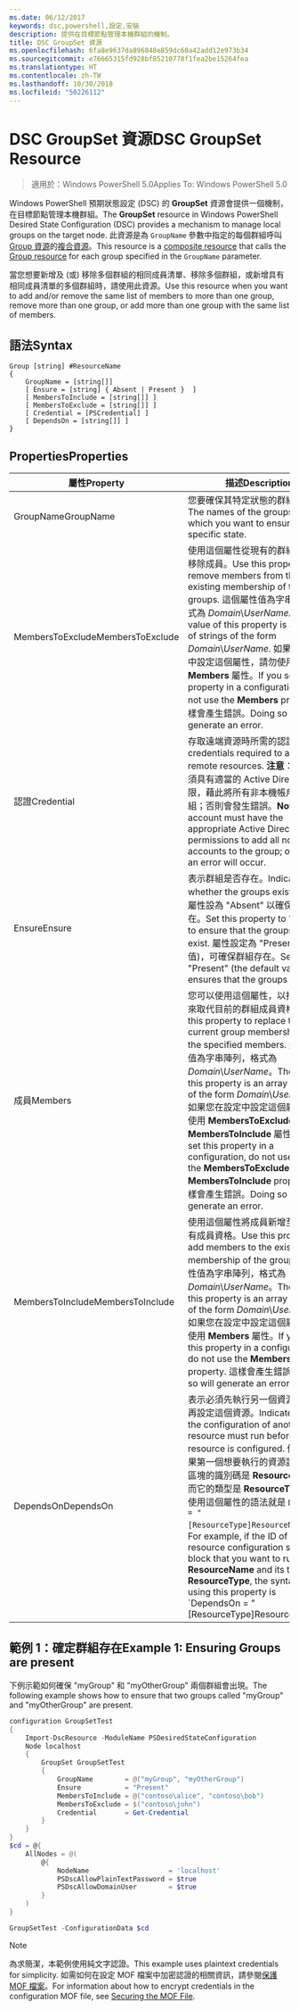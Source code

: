 ```yaml
---
ms.date: 06/12/2017
keywords: dsc,powershell,設定,安裝
description: 提供在目標節點管理本機群組的機制。
title: DSC GroupSet 資源
ms.openlocfilehash: 6fa8e9637da896848e859dc60a42add12e973b34
ms.sourcegitcommit: e76665315fd928bf85210778f1fea2be15264fea
ms.translationtype: HT
ms.contentlocale: zh-TW
ms.lasthandoff: 10/30/2018
ms.locfileid: "50226112"
---
```

# <a name="dsc-groupset-resource"></a><span data-ttu-id="c0fa8-104">DSC GroupSet 資源</span><span class="sxs-lookup"><span data-stu-id="c0fa8-104">DSC GroupSet Resource</span></span>

> <span data-ttu-id="c0fa8-105">適用於：Windows PowerShell 5.0</span><span class="sxs-lookup"><span data-stu-id="c0fa8-105">Applies To: Windows PowerShell 5.0</span></span>

<span data-ttu-id="c0fa8-106">Windows PowerShell 預期狀態設定 (DSC) 的 **GroupSet** 資源會提供一個機制，在目標節點管理本機群組。</span><span class="sxs-lookup"><span data-stu-id="c0fa8-106">The **GroupSet** resource in Windows PowerShell Desired State Configuration (DSC) provides a mechanism to manage local groups on the target node.</span></span> <span data-ttu-id="c0fa8-107">此資源是為 `GroupName` 參數中指定的每個群組呼叫 [Group 資源](groupResource.md)的[複合資源](authoringResourceComposite.md)。</span><span class="sxs-lookup"><span data-stu-id="c0fa8-107">This resource is a [composite resource](authoringResourceComposite.md) that calls the [Group resource](groupResource.md) for each group specified in the `GroupName` parameter.</span></span>

<span data-ttu-id="c0fa8-108">當您想要新增及 (或) 移除多個群組的相同成員清單、移除多個群組，或新增具有相同成員清單的多個群組時，請使用此資源。</span><span class="sxs-lookup"><span data-stu-id="c0fa8-108">Use this resource when you want to add and/or remove the same list of members to more than one group, remove more than one group, or add more than one group with the same list of members.</span></span>

## <a name="syntax"></a><span data-ttu-id="c0fa8-109">語法</span><span class="sxs-lookup"><span data-stu-id="c0fa8-109">Syntax</span></span>

```
Group [string] #ResourceName
{
    GroupName = [string[]]
    [ Ensure = [string] { Absent | Present }  ]
    [ MembersToInclude = [string[]] ]
    [ MembersToExclude = [string[]] ]
    [ Credential = [PSCredential] ]
    [ DependsOn = [string[]] ]
}
```

## <a name="properties"></a><span data-ttu-id="c0fa8-110">Properties</span><span class="sxs-lookup"><span data-stu-id="c0fa8-110">Properties</span></span>

|  <span data-ttu-id="c0fa8-111">屬性</span><span class="sxs-lookup"><span data-stu-id="c0fa8-111">Property</span></span>  |  <span data-ttu-id="c0fa8-112">描述</span><span class="sxs-lookup"><span data-stu-id="c0fa8-112">Description</span></span>   |
|---|---|
| <span data-ttu-id="c0fa8-113">GroupName</span><span class="sxs-lookup"><span data-stu-id="c0fa8-113">GroupName</span></span>| <span data-ttu-id="c0fa8-114">您要確保其特定狀態的群組名稱。</span><span class="sxs-lookup"><span data-stu-id="c0fa8-114">The names of the groups for which you want to ensure a specific state.</span></span>|
| <span data-ttu-id="c0fa8-115">MembersToExclude</span><span class="sxs-lookup"><span data-stu-id="c0fa8-115">MembersToExclude</span></span>| <span data-ttu-id="c0fa8-116">使用這個屬性從現有的群組成員資格移除成員。</span><span class="sxs-lookup"><span data-stu-id="c0fa8-116">Use this property to remove members from the existing membership of the groups.</span></span> <span data-ttu-id="c0fa8-117">這個屬性值為字串陣列，格式為 *Domain*\\*UserName*。</span><span class="sxs-lookup"><span data-stu-id="c0fa8-117">The value of this property is an array of strings of the form *Domain*\\*UserName*.</span></span> <span data-ttu-id="c0fa8-118">如果您在設定中設定這個屬性，請勿使用 **Members** 屬性。</span><span class="sxs-lookup"><span data-stu-id="c0fa8-118">If you set this property in a configuration, do not use the **Members** property.</span></span> <span data-ttu-id="c0fa8-119">這樣會產生錯誤。</span><span class="sxs-lookup"><span data-stu-id="c0fa8-119">Doing so will generate an error.</span></span>|
| <span data-ttu-id="c0fa8-120">認證</span><span class="sxs-lookup"><span data-stu-id="c0fa8-120">Credential</span></span>| <span data-ttu-id="c0fa8-121">存取遠端資源時所需的認證。</span><span class="sxs-lookup"><span data-stu-id="c0fa8-121">The credentials required to access remote resources.</span></span> <span data-ttu-id="c0fa8-122">**注意**：此帳戶必須具有適當的 Active Directory 權限，藉此將所有非本機帳戶加入群組；否則會發生錯誤。</span><span class="sxs-lookup"><span data-stu-id="c0fa8-122">**Note**: This account must have the appropriate Active Directory permissions to add all non-local accounts to the group; otherwise, an error will occur.</span></span>
| <span data-ttu-id="c0fa8-123">Ensure</span><span class="sxs-lookup"><span data-stu-id="c0fa8-123">Ensure</span></span>| <span data-ttu-id="c0fa8-124">表示群組是否存在。</span><span class="sxs-lookup"><span data-stu-id="c0fa8-124">Indicates whether the groups exist.</span></span> <span data-ttu-id="c0fa8-125">請將此屬性設為 "Absent" 以確保群組不存在。</span><span class="sxs-lookup"><span data-stu-id="c0fa8-125">Set this property to "Absent" to ensure that the groups do not exist.</span></span> <span data-ttu-id="c0fa8-126">屬性設定為 "Present" (預設值)，可確保群組存在。</span><span class="sxs-lookup"><span data-stu-id="c0fa8-126">Setting it to "Present" (the default value) ensures that the groups exist.</span></span>|
| <span data-ttu-id="c0fa8-127">成員</span><span class="sxs-lookup"><span data-stu-id="c0fa8-127">Members</span></span>| <span data-ttu-id="c0fa8-128">您可以使用這個屬性，以指定的成員來取代目前的群組成員資格。</span><span class="sxs-lookup"><span data-stu-id="c0fa8-128">Use this property to replace the current group membership with the specified members.</span></span> <span data-ttu-id="c0fa8-129">這個屬性值為字串陣列，格式為 *Domain*\\*UserName*。</span><span class="sxs-lookup"><span data-stu-id="c0fa8-129">The value of this property is an array of strings of the form *Domain*\\*UserName*.</span></span> <span data-ttu-id="c0fa8-130">如果您在設定中設定這個屬性，請勿使用 **MembersToExclude** 或 **MembersToInclude** 屬性。</span><span class="sxs-lookup"><span data-stu-id="c0fa8-130">If you set this property in a configuration, do not use either the **MembersToExclude** or **MembersToInclude** property.</span></span> <span data-ttu-id="c0fa8-131">這樣會產生錯誤。</span><span class="sxs-lookup"><span data-stu-id="c0fa8-131">Doing so will generate an error.</span></span>|
| <span data-ttu-id="c0fa8-132">MembersToInclude</span><span class="sxs-lookup"><span data-stu-id="c0fa8-132">MembersToInclude</span></span>| <span data-ttu-id="c0fa8-133">使用這個屬性將成員新增至群組的現有成員資格。</span><span class="sxs-lookup"><span data-stu-id="c0fa8-133">Use this property to add members to the existing membership of the group.</span></span> <span data-ttu-id="c0fa8-134">這個屬性值為字串陣列，格式為 *Domain*\\*UserName*。</span><span class="sxs-lookup"><span data-stu-id="c0fa8-134">The value of this property is an array of strings of the form *Domain*\\*UserName*.</span></span> <span data-ttu-id="c0fa8-135">如果您在設定中設定這個屬性，請勿使用 **Members** 屬性。</span><span class="sxs-lookup"><span data-stu-id="c0fa8-135">If you set this property in a configuration, do not use the **Members** property.</span></span> <span data-ttu-id="c0fa8-136">這樣會產生錯誤。</span><span class="sxs-lookup"><span data-stu-id="c0fa8-136">Doing so will generate an error.</span></span>|
| <span data-ttu-id="c0fa8-137">DependsOn</span><span class="sxs-lookup"><span data-stu-id="c0fa8-137">DependsOn</span></span> | <span data-ttu-id="c0fa8-138">表示必須先執行另一個資源的設定，再設定這個資源。</span><span class="sxs-lookup"><span data-stu-id="c0fa8-138">Indicates that the configuration of another resource must run before this resource is configured.</span></span> <span data-ttu-id="c0fa8-139">例如，如果第一個想要執行的資源設定指令碼區塊的識別碼是 __ResourceName__，而它的類型是 __ResourceType__，則使用這個屬性的語法就是 `DependsOn = "[ResourceType]ResourceName"`。</span><span class="sxs-lookup"><span data-stu-id="c0fa8-139">For example, if the ID of the resource configuration script block that you want to run first is __ResourceName__ and its type is __ResourceType__, the syntax for using this property is \`DependsOn = "[ResourceType]ResourceName"\`\`.</span></span>|

## <a name="example-1-ensuring-groups-are-present"></a><span data-ttu-id="c0fa8-140">範例 1：確定群組存在</span><span class="sxs-lookup"><span data-stu-id="c0fa8-140">Example 1: Ensuring Groups are present</span></span>

<span data-ttu-id="c0fa8-141">下例示範如何確保 "myGroup" 和 "myOtherGroup" 兩個群組會出現。</span><span class="sxs-lookup"><span data-stu-id="c0fa8-141">The following example shows how to ensure that two groups called "myGroup" and "myOtherGroup" are present.</span></span>

```powershell
configuration GroupSetTest
{
    Import-DscResource -ModuleName PSDesiredStateConfiguration
    Node localhost
    {
        GroupSet GroupSetTest
        {
            GroupName        = @("myGroup", "myOtherGroup")
            Ensure           = "Present"
            MembersToInclude = @("contoso\alice", "contoso\bob")
            MembersToExclude = $("contoso\john")
            Credential       = Get-Credential
        }
    }
}
$cd = @{
    AllNodes = @(
        @{
            NodeName                    = 'localhost'
            PSDscAllowPlainTextPassword = $true
            PSDscAllowDomainUser        = $true
        }
    )
}

GroupSetTest -ConfigurationData $cd
```

> [!NOTE] 
> <span data-ttu-id="c0fa8-142">為求簡潔，本範例使用純文字認證。</span><span class="sxs-lookup"><span data-stu-id="c0fa8-142">This example uses plaintext credentials for simplicity.</span></span> <span data-ttu-id="c0fa8-143">如需如何在設定 MOF 檔案中加密認證的相關資訊，請參閱[保護 MOF 檔案](secureMOF.md)。</span><span class="sxs-lookup"><span data-stu-id="c0fa8-143">For information about how to encrypt credentials in the configuration MOF file, see [Securing the MOF File](secureMOF.md).</span></span>
